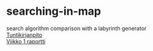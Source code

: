 # searching-in-map
search algorithm comparison with a labyrinth generator  
[Tuntikirjanpito ](https://github.com/kapistelijaKrisu/a-stars-in-map/blob/master/doc/hour-diary)  
[Viikko 1 raportti ](https://github.com/kapistelijaKrisu/a-stars-in-map/blob/master/doc/week1y)  
  
